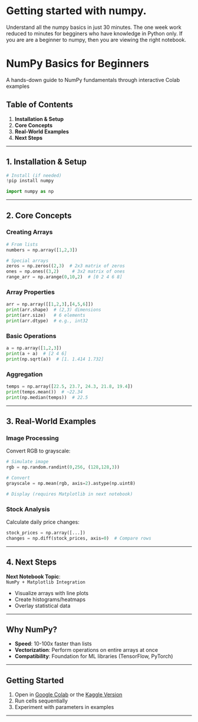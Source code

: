 # Getting started with numpy.
Understand all the numpy basics in just 30 minutes. The one week work reduced to minutes for begginers who have knowledge in Python only. If you are are a beginner to numpy, then you are viewing the right notebook. 


# NumPy Basics for Beginners  
A hands-down guide to NumPy fundamentals through interactive Colab examples  

## Table of Contents  
1. **Installation & Setup**  
2. **Core Concepts**  
3. **Real-World Examples**  
4. **Next Steps**  

---

## 1. Installation & Setup  
```python  
# Install (if needed)  
!pip install numpy  

import numpy as np  
```  

---

## 2. Core Concepts  

### Creating Arrays  
```python  
# From lists  
numbers = np.array([1,2,3])  

# Special arrays  
zeros = np.zeros((2,3)  # 2x3 matrix of zeros  
ones = np.ones((3,2)     # 3x2 matrix of ones  
range_arr = np.arange(0,10,2)  # [0 2 4 6 8]  
```  

### Array Properties  
```python  
arr = np.array([[1,2,3],[4,5,6]])  
print(arr.shape)  # (2,3) dimensions  
print(arr.size)   # 6 elements  
print(arr.dtype)  # e.g., int32  
```  

### Basic Operations  
```python  
a = np.array([1,2,3])  
print(a + a)  # [2 4 6]  
print(np.sqrt(a))  # [1. 1.414 1.732]  
```  

### Aggregation  
```python  
temps = np.array([22.5, 23.7, 24.3, 21.8, 19.4])  
print(temps.mean())  # ~22.34  
print(np.median(temps))  # 22.5  
```  

---

## 3. Real-World Examples  

### Image Processing  
Convert RGB to grayscale:  
```python  
# Simulate image  
rgb = np.random.randint(0,256, (128,128,3))  

# Convert  
grayscale = np.mean(rgb, axis=2).astype(np.uint8)  

# Display (requires Matplotlib in next notebook)  
```  

### Stock Analysis  
Calculate daily price changes:  
```python  
stock_prices = np.array([...])  
changes = np.diff(stock_prices, axis=0)  # Compare rows  
```  

---

## 4. Next Steps  
**Next Notebook Topic**:  
`NumPy + Matplotlib Integration`  
- Visualize arrays with line plots  
- Create histograms/heatmaps  
- Overlay statistical data  

---

## Why NumPy?  
- **Speed**: 10-100x faster than lists  
- **Vectorization**: Perform operations on entire arrays at once  
- **Compatibility**: Foundation for ML libraries (TensorFlow, PyTorch)  

---

## Getting Started  
1. Open in [Google Colab](https://colab.research.google.com/drive/1FZ8dZ9Ik61Yf2VMVRTkWu787y61ZJHmj?usp=sharing) or the [Kaggle Version](https://www.kaggle.com/code/deniskipeles/numpy-basics-for-begginers)
2. Run cells sequentially  
3. Experiment with parameters in examples  

---
